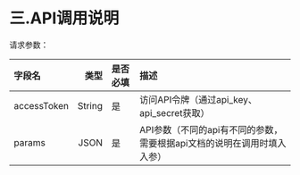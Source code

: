 # 三.API调用说明

请求参数：

|**字段名**|**类型**|**是否必填**|**描述**|
|:----|----:|:----|:----|
|accessToken|String|是|访问API令牌（通过api_key、api_secret获取）|
|params|JSON|是|API参数（不同的api有不同的参数，需要根据api文档的说明在调用时填入入参）|

